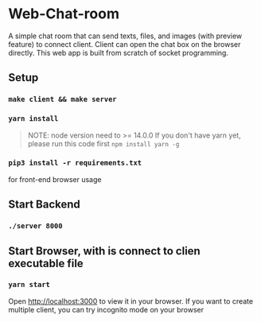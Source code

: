 # Web-Chat-room
A simple chat room that can send texts, files, and images (with preview feature) to connect client. Client can open the chat box on the browser directly. This web app is built from scratch of socket programming. 

## Setup
### `make client && make server`

### `yarn install`
> NOTE: node version need to >= 14.0.0
If you don't have yarn yet, please run this code first `npm install yarn -g`

### `pip3 install -r requirements.txt`
for front-end browser usage

## Start Backend
### `./server 8000`

## Start Browser, with is connect to clien executable file
### `yarn start`
Open [http://localhost:3000](http://localhost:3000) to view it in your browser.
If you want to create multiple client, you can try incognito mode on your browser
